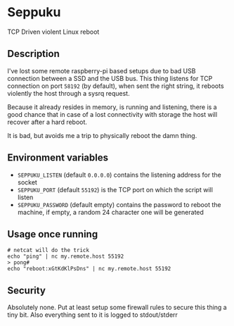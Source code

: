 # Seppuku

TCP Driven violent Linux reboot

## Description

I've lost some remote raspberry-pi based setups due to bad USB connection between a SSD and the USB bus.
This thing listens for TCP connection on port `58192` (by default), when sent the right string, it reboots violently the host through a sysrq request.

Because it already resides in memory, is running and listening, there is a good chance that in case of a lost connectivity with storage the host will recover after a hard reboot.   

It is bad, but avoids me a trip to physically reboot the damn thing.


## Environment variables

 - `SEPPUKU_LISTEN` (default `0.0.0.0`) contains the listening address for the socket
 - `SEPPUKU_PORT` (default `55192`) is the TCP port on which the script will listen
 - `SEPPUKU_PASSWORD` (default empty) contains the password to reboot the machine, if empty, a random 24 character one will be generated

## Usage once running

```shell
# netcat will do the trick
echo "ping" | nc my.remote.host 55192
> pong#
echo "reboot:xGtKdKlPsDns" | nc my.remote.host 55192

```

## Security

Absolutely none. Put at least setup some firewall rules to secure this thing a tiny bit. Also everything sent to it is logged to stdout/stderr